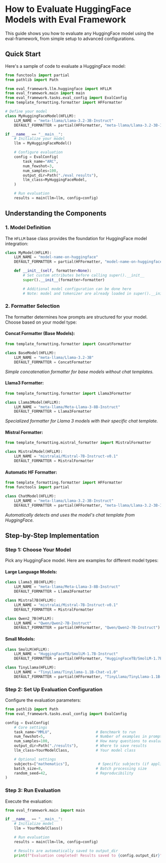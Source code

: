 # How to Evaluate HuggingFace Models with Eval Framework

This guide shows you how to evaluate any HuggingFace model using the eval-framework, from simple setup to advanced configurations.

## Quick Start

Here's a sample of code to evaluate a HuggingFace model:

```python
from functools import partial
from pathlib import Path

from eval_framework.llm.huggingface import HFLLM
from eval_framework.main import main
from eval_framework.tasks.eval_config import EvalConfig
from template_formatting.formatter import HFFormatter

# Define your model
class MyHuggingFaceModel(HFLLM):
    LLM_NAME = "meta-llama/Llama-3.2-3B-Instruct"
    DEFAULT_FORMATTER = partial(HFFormatter, "meta-llama/Llama-3.2-3B-Instruct")

if __name__ == "__main__":
    # Initialize your model
    llm = MyHuggingFaceModel()

    # Configure evaluation
    config = EvalConfig(
        task_name="ARC",
        num_fewshot=3,
        num_samples=100,
        output_dir=Path("./eval_results"),
        llm_class=MyHuggingFaceModel,
    )

    # Run evaluation
    results = main(llm=llm, config=config)
```

## Understanding the Components

### 1. Model Definition

The `HFLLM` base class provides the foundation for HuggingFace model integration:

```python
class MyModel(HFLLM):
    LLM_NAME = "model-name-on-huggingface"
    DEFAULT_FORMATTER = partial(HFFormatter, "model-name-on-huggingface")

    def __init__(self, formatter=None):
        # Set custom attributes before calling super().__init__
        super().__init__(formatter=formatter)

        # Additional model configuration can be done here
        # Note: model and tokenizer are already loaded in super().__init__
```

### 2. Formatter Selection

The formatter determines how prompts are structured for your model. Choose based on your model type:


#### **Concat Formatter (Base Models):**
```python
from template_formatting.formatter import ConcatFormatter

class BaseModel(HFLLM):
    LLM_NAME = "meta-llama/Llama-3.2-3B"
    DEFAULT_FORMATTER = ConcatFormatter
```
*Simple concatenation formatter for base models without chat templates.*

#### **Llama3 Formatter:**
```python
from template_formatting.formatter import Llama3Formatter

class Llama3Model(HFLLM):
    LLM_NAME = "meta-llama/Meta-Llama-3-8B-Instruct"
    DEFAULT_FORMATTER = Llama3Formatter
```
*Specialized formatter for Llama 3 models with their specific chat template.*

#### **Mistral Formatter:**
```python
from template_formatting.mistral_formatter import MistralFormatter

class MistralModel(HFLLM):
    LLM_NAME = "mistralai/Mistral-7B-Instruct-v0.1"
    DEFAULT_FORMATTER = MistralFormatter
```

#### **Automatic HF Formatter:**
```python
from template_formatting.formatter import HFFormatter
from functools import partial

class ChatModel(HFLLM):
    LLM_NAME = "meta-llama/Llama-3.2-3B-Instruct"
    DEFAULT_FORMATTER = partial(HFFormatter, "meta-llama/Llama-3.2-3B-Instruct")
```
*Automatically detects and uses the model's chat template from HuggingFace.*

## Step-by-Step Implementation

### Step 1: Choose Your Model

Pick any HuggingFace model. Here are examples for different model types:

#### **Large Language Models:**
```python
class Llama3_8B(HFLLM):
    LLM_NAME = "meta-llama/Meta-Llama-3-8B-Instruct"
    DEFAULT_FORMATTER = Llama3Formatter

class Mistral7B(HFLLM):
    LLM_NAME = "mistralai/Mistral-7B-Instruct-v0.1"
    DEFAULT_FORMATTER = MistralFormatter

class Qwen2_7B(HFLLM):
    LLM_NAME = "Qwen/Qwen2-7B-Instruct"
    DEFAULT_FORMATTER = partial(HFFormatter, "Qwen/Qwen2-7B-Instruct")
```

#### **Small Models:**
```python
class SmolLM(HFLLM):
    LLM_NAME = "HuggingFaceTB/SmolLM-1.7B-Instruct"
    DEFAULT_FORMATTER = partial(HFFormatter, "HuggingFaceTB/SmolLM-1.7B-Instruct")

class TinyLlama(HFLLM):
    LLM_NAME = "TinyLlama/TinyLlama-1.1B-Chat-v1.0"
    DEFAULT_FORMATTER = partial(HFFormatter, "TinyLlama/TinyLlama-1.1B-Chat-v1.0")
```


### Step 2: Set Up Evaluation Configuration

Configure the evaluation parameters:

```python
from pathlib import Path
from eval_framework.tasks.eval_config import EvalConfig

config = EvalConfig(
    # Core settings
    task_name="MMLU",                    # Benchmark to run
    num_fewshot=5,                       # Number of examples in prompt
    num_samples=100,                     # How many questions to evaluate
    output_dir=Path("./results"),        # Where to save results
    llm_class=YourModelClass,            # Your model class

    # Optional settings
    subjects=["mathematics"],             # Specific subjects (if applicable)
    batch_size=8,                        # Batch processing size
    random_seed=42,                      # Reproducibility
)
```

### Step 3: Run Evaluation

Execute the evaluation:

```python
from eval_framework.main import main

if __name__ == "__main__":
    # Initialize model
    llm = YourModelClass()

    # Run evaluation
    results = main(llm=llm, config=config)

    # Results are automatically saved to output_dir
    print(f"Evaluation completed! Results saved to {config.output_dir}")
```
